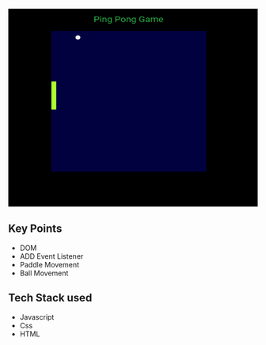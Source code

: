 <a href='https://prachi-ping-pong-game.netlify.app/'><img src='./ping-pong-game.png' alt='UI screen shot' height='400px' width='700px'/></a>

<h2>Key Points</h2>
<ul>
    <li>DOM</li>
    <li>ADD Event Listener</li>
    <li>Paddle Movement</li>
    <li>Ball Movement</li>
</ul>

<h2> Tech Stack used </h2>
<ul>
  <li>Javascript</li>
  <li>Css</li>
  <li>HTML</li>
</ul>

